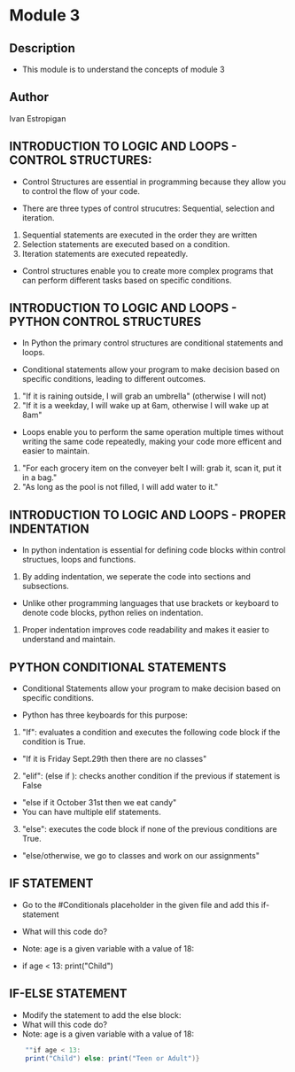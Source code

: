 # Module 3

## Description

- This module is to understand the concepts of module 3

## Author

Ivan Estropigan

## INTRODUCTION TO LOGIC AND LOOPS - CONTROL STRUCTURES: 

- Control Structures are essential in programming because they allow you to control the flow of your code. 

- There are three types of control strucutres: Sequential, selection and iteration.

1. Sequential statements are executed in the order they are written
2. Selection statements are executed based on a condition. 
3. Iteration statements are executed repeatedly.

- Control structures enable you to create more complex programs that can perform different tasks based on specific conditions.

## INTRODUCTION TO LOGIC AND LOOPS - PYTHON CONTROL STRUCTURES 

- In Python the primary control structures are conditional statements and loops.

- Conditional statements allow your program to make decision based on specific conditions, leading to different outcomes. 
1. "If it is raining outside, I will grab an umbrella" (otherwise I will not)
2. "If it is a weekday, I will wake up at 6am, otherwise I will wake up at 8am"

- Loops enable you to perform the same operation multiple times without writing the same code repeatedly, making your code more efficent and easier to maintain.
1. "For each grocery item on the conveyer belt I will: grab it, scan it, put it in a bag."
2. "As long as the pool is not filled, I will add water to it."

## INTRODUCTION TO LOGIC AND LOOPS - PROPER INDENTATION 

- In python indentation is essential for defining code blocks within control structues, loops and functions. 
1. By adding indentation, we seperate the code into sections and subsections.

- Unlike other programming languages that use brackets or keyboard to denote code blocks, python relies on indentation.
1. Proper indentation improves code readability and makes it easier to understand and maintain.

## PYTHON CONDITIONAL STATEMENTS

- Conditional Statements allow your program to make decision based on specific conditions. 

- Python has three keyboards for this purpose:

1. "If": evaluates a condition and executes the following code block if the condition is True. 
* "If it is Friday Sept.29th then there are no classes"

2. "elif": (else if ): checks another condition if the previous if statement is False 
* "else if it October 31st then we eat candy"
* You can have multiple elif statements.

3. "else": executes the code block if none of the previous conditions are True.
* "else/otherwise, we go to classes and work on our assignments"

## IF STATEMENT

- Go to the #Conditionals placeholder in the given file and add this if-statement

- What will this code do?
- Note: age is a given variable with a value of 18:
- if age < 13: 
    print("Child")

## IF-ELSE STATEMENT

- Modify the statement to add the else block:
- What will this code do?
- Note: age is a given variable with a value of 18:

``` csharp
    ""if age < 13: 
    print("Child") else: print("Teen or Adult")}
```